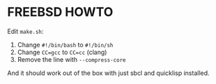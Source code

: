 # FREEBSD HOWTO

Edit `make.sh`:

1. Change `#!/bin/bash` to `#!/bin/sh`
2. Change `CC=gcc` to `CC=cc` (clang)
3. Remove the line with `--compress-core`

And it should work out of the box with just sbcl and quicklisp installed.
